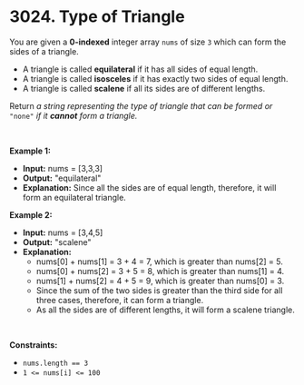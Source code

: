 # 3024. Type of Triangle

You are given a **0-indexed** integer array `nums` of size `3` which can form the sides of a triangle.

*   A triangle is called **equilateral** if it has all sides of equal length.
*   A triangle is called **isosceles** if it has exactly two sides of equal length.
*   A triangle is called **scalene** if all its sides are of different lengths.

Return _a string representing_ _the type of triangle that can be formed_ _or_ `"none"` _if it **cannot** form a triangle._

<br/>

**Example 1:**
- **Input:** nums = \[3,3,3\]
- **Output:** "equilateral"
- **Explanation:** Since all the sides are of equal length, therefore, it will form an equilateral triangle.

**Example 2:**
- **Input:** nums = \[3,4,5\]
- **Output:** "scalene"
- **Explanation:** 
  - nums\[0\] + nums\[1\] = 3 + 4 = 7, which is greater than nums\[2\] = 5.
  - nums\[0\] + nums\[2\] = 3 + 5 = 8, which is greater than nums\[1\] = 4.
  - nums\[1\] + nums\[2\] = 4 + 5 = 9, which is greater than nums\[0\] = 3. 
  - Since the sum of the two sides is greater than the third side for all three cases, therefore, it can form a triangle.
  - As all the sides are of different lengths, it will form a scalene triangle.

<br/>

**Constraints:**

*   `nums.length == 3`
*   `1 <= nums[i] <= 100`